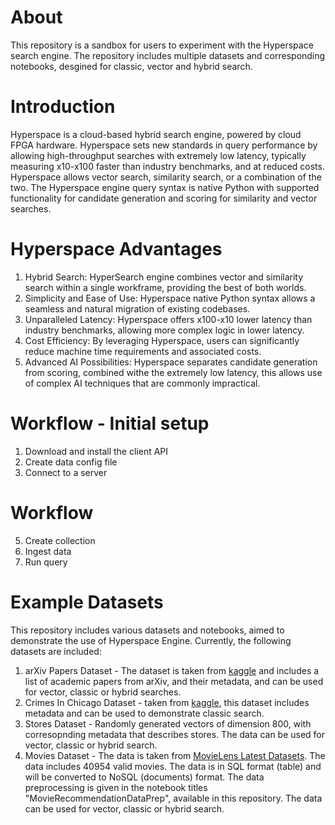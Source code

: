 About
=================================
This repository is a sandbox for users to experiment with the Hyperspace search engine. The repository includes multiple datasets and corresponding notebooks, desgined for classic, vector and hybrid search.

Introduction
=================================
Hyperspace is a cloud-based hybrid search engine, powered by cloud FPGA hardware. Hyperspace sets new standards in query performance by allowing high-throughput searches with extremely low latency, typically measuring x10-x100 faster than industry benchmarks, and at reduced costs. 
Hyperspace allows vector search, similarity search, or a combination of the two.
The Hyperspace engine query syntax is native Python with supported functionality for candidate generation and scoring for similarity and vector searches. 

Hyperspace Advantages 
=================================
1. Hybrid Search: HyperSearch engine combines vector and similarity search within a single workframe, providing the best of both worlds. 
2. Simplicity and Ease of Use: Hyperspace  native Python syntax allows a seamless and natural migration of existing codebases.
3. Unparalleled Latency: Hyperspace offers x100-x10 lower latency than industry benchmarks, allowing more complex logic in lower latency.
4. Cost Efficiency: By leveraging Hyperspace, users can significantly reduce machine time requirements and associated costs.
5. Advanced AI Possibilities: Hyperspace separates candidate generation from scoring, combined withe the extremely low latency, this allows use of complex AI techniques that are commonly impractical.

Workflow - Initial setup
=================================
1. Download and install the client API
2. Create data config file
3. Connect to a server

Workflow
=================================
5. Create collection
6. Ingest data
7. Run query

Example Datasets
=================================
This repository includes various datasets and notebooks, aimed to demonstrate  the use of Hyperspace Engine. Currently, the following datasets are included:
1. arXiv Papers Dataset -  The dataset is taken from [kaggle](https://www.kaggle.com/datasets/Cornell-University/arxiv/) and includes a list of academic papers from arXiv, and their metadata, and can be used for vector, classic or hybrid searches.
2. Crimes In Chicago Dataset - taken from [kaggle](https://www.kaggle.com/datasets/chicago/chicago-crime/), this dataset includes metadata and can be used to demonstrate classic search.
3. Stores Dataset - Randomly generated vectors of dimension 800, with corresopnding metadata that describes stores. The data can be used for vector, classic or hybrid search.
4. Movies Dataset - The data is taken from [MovieLens Latest Datasets](https://grouplens.org/datasets/movielens/latest/). The data includes 40954 valid movies. The data is in SQL format (table) and will be converted to NoSQL (documents) format. The data preprocessing is given in the notebook titles "MovieRecommendationDataPrep", available in this repository.
The data can be used for vector, classic or hybrid search.


